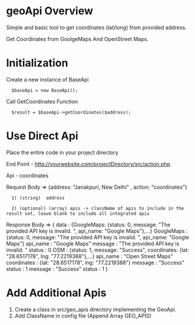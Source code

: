 # geoApi Overview

Simple and basic tool to get coordinates (lat/long) from provided address.

Get Coordinates from GoolgeMaps And OpenStreet Maps.

# Initialization 

Create a new instance of BaseApi 

      $baseApi = new BaseApi();

Call GetCoordinates Function

      $result = $baseApi->getCoordinates($address);

# Use Direct Api

Place the entire code in your project directory

End Point - http://yourwebsite.com/projectDirectory/src/action.php

Api - coordinates

Request Body => {address: "Janakpuri, New Delhi" , action: "coordinates"}

      1) (string)  address 
      
      2) (optional) (array) apis -> className of apis to include in the result set, leave blank to include all integrated apis 
Response Body => 
      { data
: 
{GoogleMaps: {status: 0, message: "The provided API key is invalid. ", api_name: "Google Maps"},…}
GoogleMaps
: 
{status: 0, message: "The provided API key is invalid. ", api_name: "Google Maps"}
api_name
: 
"Google Maps"
message
: 
"The provided API key is invalid. "
status
: 
0
OSM
: 
{status: 1, message: "Success", coordinates: {lat: "28.6517178", lng: "77.2219388"},…}
api_name
: 
"Open Street Maps"
coordinates
: 
{lat: "28.6517178", lng: "77.2219388"}
message
: 
"Success"
status
: 
1
message
: 
"Success"
status
: 
1 }
      
      
# Add Additional Apis 

1) Create a class in src/geo_apis directory implementing the GeoApi.
2) Add ClassName in config file (Append Array GEO_APIS)

